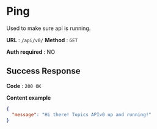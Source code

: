 # Ping

Used to make sure api is running.

**URL** : `/api/v0/`
**Method** : `GET`

**Auth required** : NO

## Success Response

**Code** : `200 OK`

**Content example**

```json
{
  "message": "Hi there! Topics APIv0 up and running!"
}
```